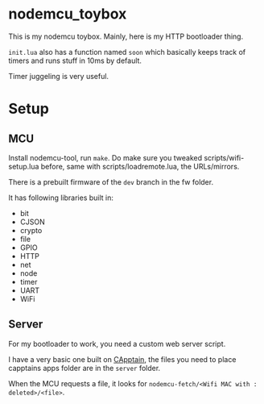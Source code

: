 # nodemcu_toybox

This is my nodemcu toybox. Mainly, here is my HTTP bootloader thing. 

`init.lua` also has a function named `soon` which basically keeps track of timers and runs stuff in 10ms by default.

Timer juggeling is very useful.

# Setup
## MCU
Install nodemcu-tool, run `make`. Do make sure you tweaked scripts/wifi-setup.lua before, same with scripts/loadremote.lua, the URLs/mirrors.

There is a prebuilt firmware of the `dev` branch in the fw folder.

It has following libraries built in:

- bit
- CJSON
- crypto
- file
- GPIO
- HTTP
- net
- node
- timer
- UART
- WiFi

## Server
For my bootloader to work, you need a custom web server script.

I have a very basic one built on [CApptain](https://github.com/vifino/capptain), the files you need to place capptains apps folder are in the `server` folder.

When the MCU requests a file, it looks for `nodemcu-fetch/<Wifi MAC with : deleted>/<file>`.
